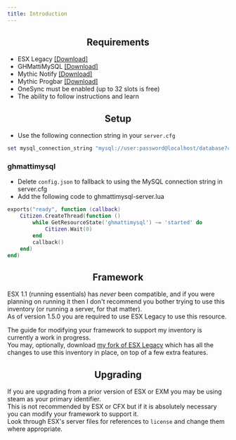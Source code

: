 ```yaml
---
title: Introduction
---
```


<h2 align='center'> Requirements </h2>


* ESX Legacy [[Download]](https://github.com/esx-framework/es_extended/tree/legacy)
* GHMattiMySQL [[Download]](https://github.com/GHMatti/ghmattimysql/releases)
* Mythic Notify [[Download]](https://github.com/thelindat/mythic_notify)
* Mythic Progbar [[Download]](https://github.com/thelindat/mythic_progbar)
* OneSync must be enabled (up to 32 slots is free)
* The ability to follow instructions and learn


<h2 align='center'> Setup </h2>


* Use the following connection string in your `server.cfg`
```lua
set mysql_connection_string "mysql://user:password@localhost/database?connectTimeout=30000&acquireTimeout=30000&waitForConnections=true&keepAlive=30&charset=utf8mb4"
```

### ghmattimysql
* Delete `config.json` to fallback to using the MySQL connection string in server.cfg
* Add the following code to ghmattimysql-server.lua
```lua
exports("ready", function (callback)
	Citizen.CreateThread(function ()
		while GetResourceState('ghmattimysql') ~= 'started' do
			Citizen.Wait(0)
		end
		callback()
	end)
end)
```


<h2 align='center'> Framework </h2>


ESX 1.1 (running essentials) has _never_ been compatible, and if you were planning on running it then I don't recommend you bother trying to use this inventory (or running a server, for that matter).  
As of version 1.5.0 you are required to use ESX Legacy to use this resource.  

The guide for modifying your framework to support my inventory is currently a work in progress.  
You may, optionally, download [my fork of ESX Legacy](https://github.com/thelindat/es_extended/) which has all the changes to use this inventory in place, on top of a few extra features.  


<h2 align='center'> Upgrading </h2>


If you are upgrading from a prior version of ESX or EXM you may be using steam as your primary identifier.  
This is not recommended by ESX or CFX but if it is absolutely necessary you can modify your framework to support it.  
Look through ESX's server files for references to `license` and change them where appropriate.

